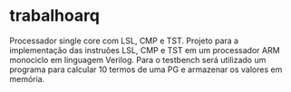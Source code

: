 # trabalhoarq
Processador single core com LSL, CMP e TST.
Projeto para a implementação das instruões LSL, CMP e TST em um processador ARM monociclo em linguagem Verilog.
Para o testbench será utilizado um programa para calcular 10 termos de uma PG e armazenar os valores em memória.
